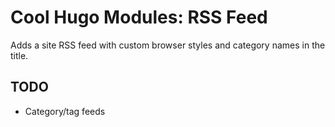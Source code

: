 # Cool Hugo Modules: RSS Feed
Adds a site RSS feed with custom browser styles and category names in the title.

## TODO
- Category/tag feeds
